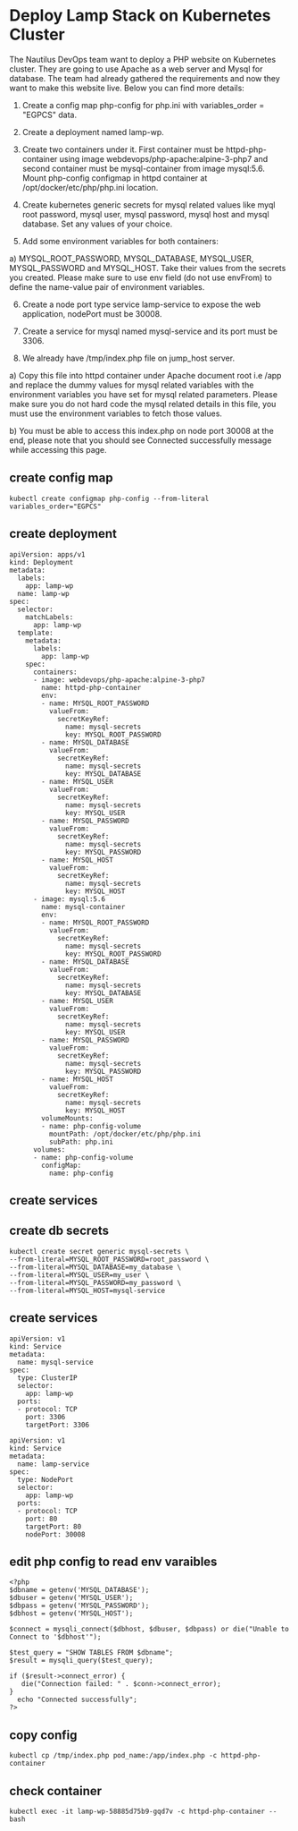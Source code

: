 # Deploy Lamp Stack on Kubernetes Cluster
The Nautilus DevOps team want to deploy a PHP website on Kubernetes cluster. They are going to use Apache as a web server and Mysql for database. The team had already gathered the requirements and now they want to make this website live. Below you can find more details:

1) Create a config map php-config for php.ini with variables_order = "EGPCS" data.

2) Create a deployment named lamp-wp.

3) Create two containers under it. First container must be httpd-php-container using image webdevops/php-apache:alpine-3-php7 and second container must be mysql-container from image mysql:5.6. Mount php-config configmap in httpd container at /opt/docker/etc/php/php.ini location.

4) Create kubernetes generic secrets for mysql related values like myql root password, mysql user, mysql password, mysql host and mysql database. Set any values of your choice.

5) Add some environment variables for both containers:

a) MYSQL_ROOT_PASSWORD, MYSQL_DATABASE, MYSQL_USER, MYSQL_PASSWORD and MYSQL_HOST. Take their values from the secrets you created. Please make sure to use env field (do not use envFrom) to define the name-value pair of environment variables.

6) Create a node port type service lamp-service to expose the web application, nodePort must be 30008.

7) Create a service for mysql named mysql-service and its port must be 3306.

8) We already have /tmp/index.php file on jump_host server.

a) Copy this file into httpd container under Apache document root i.e /app and replace the dummy values for mysql related variables with the environment variables you have set for mysql related parameters. Please make sure you do not hard code the mysql related details in this file, you must use the environment variables to fetch those values.

b) You must be able to access this index.php on node port 30008 at the end, please note that you should see Connected successfully message while accessing this page.

## create config map
`kubectl create configmap php-config --from-literal variables_order="EGPCS"`
## create deployment
```
apiVersion: apps/v1
kind: Deployment
metadata:
  labels:
    app: lamp-wp
  name: lamp-wp
spec:
  selector:
    matchLabels:
      app: lamp-wp
  template:
    metadata:
      labels:
        app: lamp-wp
    spec:
      containers:
      - image: webdevops/php-apache:alpine-3-php7
        name: httpd-php-container
        env:
        - name: MYSQL_ROOT_PASSWORD
          valueFrom:
            secretKeyRef:
              name: mysql-secrets
              key: MYSQL_ROOT_PASSWORD
        - name: MYSQL_DATABASE
          valueFrom:
            secretKeyRef:
              name: mysql-secrets
              key: MYSQL_DATABASE
        - name: MYSQL_USER
          valueFrom:
            secretKeyRef:
              name: mysql-secrets
              key: MYSQL_USER
        - name: MYSQL_PASSWORD
          valueFrom:
            secretKeyRef:
              name: mysql-secrets
              key: MYSQL_PASSWORD
        - name: MYSQL_HOST
          valueFrom:
            secretKeyRef:
              name: mysql-secrets
              key: MYSQL_HOST
      - image: mysql:5.6
        name: mysql-container
        env:
        - name: MYSQL_ROOT_PASSWORD
          valueFrom:
            secretKeyRef:
              name: mysql-secrets
              key: MYSQL_ROOT_PASSWORD
        - name: MYSQL_DATABASE
          valueFrom:
            secretKeyRef:
              name: mysql-secrets
              key: MYSQL_DATABASE
        - name: MYSQL_USER
          valueFrom:
            secretKeyRef:
              name: mysql-secrets
              key: MYSQL_USER
        - name: MYSQL_PASSWORD
          valueFrom:
            secretKeyRef:
              name: mysql-secrets
              key: MYSQL_PASSWORD
        - name: MYSQL_HOST
          valueFrom:
            secretKeyRef:
              name: mysql-secrets
              key: MYSQL_HOST
        volumeMounts:
        - name: php-config-volume
          mountPath: /opt/docker/etc/php/php.ini
          subPath: php.ini
      volumes:
      - name: php-config-volume
        configMap:
          name: php-config
```
## create services

## create db secrets
```
kubectl create secret generic mysql-secrets \
--from-literal=MYSQL_ROOT_PASSWORD=root_password \
--from-literal=MYSQL_DATABASE=my_database \
--from-literal=MYSQL_USER=my_user \
--from-literal=MYSQL_PASSWORD=my_password \
--from-literal=MYSQL_HOST=mysql-service
```
## create services
```
apiVersion: v1
kind: Service
metadata:
  name: mysql-service
spec:
  type: ClusterIP
  selector:
    app: lamp-wp
  ports:
  - protocol: TCP
    port: 3306
    targetPort: 3306
```
```
apiVersion: v1
kind: Service
metadata:
  name: lamp-service
spec:
  type: NodePort
  selector:
    app: lamp-wp 
  ports:
  - protocol: TCP
    port: 80
    targetPort: 80
    nodePort: 30008
```
## edit php config to read env varaibles
```
<?php
$dbname = getenv('MYSQL_DATABASE');
$dbuser = getenv('MYSQL_USER');
$dbpass = getenv('MYSQL_PASSWORD');
$dbhost = getenv('MYSQL_HOST');

$connect = mysqli_connect($dbhost, $dbuser, $dbpass) or die("Unable to Connect to '$dbhost'");

$test_query = "SHOW TABLES FROM $dbname";
$result = mysqli_query($test_query);

if ($result->connect_error) {
   die("Connection failed: " . $conn->connect_error);
}
  echo "Connected successfully";
?>
```
## copy config
`kubectl cp /tmp/index.php pod_name:/app/index.php -c httpd-php-container`
## check container
`kubectl exec -it lamp-wp-58885d75b9-gqd7v -c httpd-php-container -- bash`